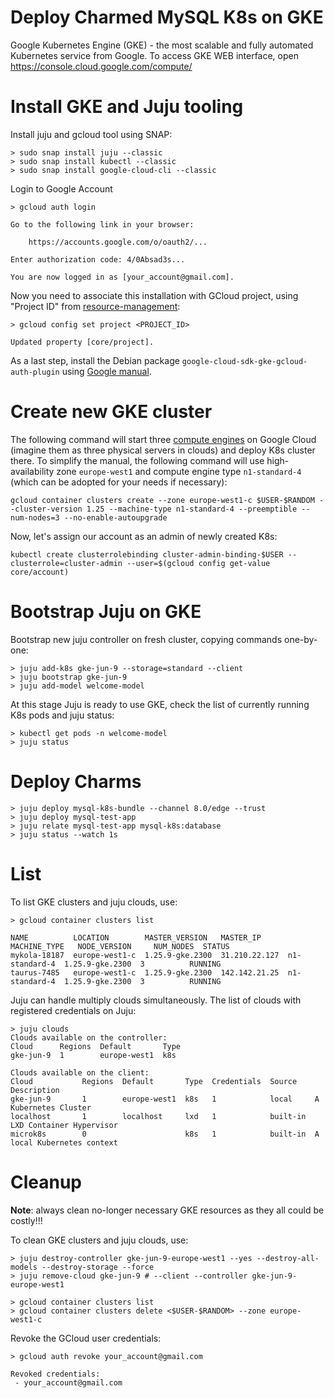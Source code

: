 # Deploy Charmed MySQL K8s on GKE

Google Kubernetes Engine (GKE) - the most scalable and fully automated Kubernetes service from Google. To access GKE WEB interface, open https://console.cloud.google.com/compute/

# Install GKE and Juju tooling
Install juju and gcloud tool using SNAP:
```shell
> sudo snap install juju --classic
> sudo snap install kubectl --classic
> sudo snap install google-cloud-cli --classic
```
Login to Google Account
```shell
> gcloud auth login

Go to the following link in your browser:

    https://accounts.google.com/o/oauth2/...

Enter authorization code: 4/0Absad3s...

You are now logged in as [your_account@gmail.com].
```

Now you need to associate this installation with GCloud project, using "Project ID" from [resource-management](https://console.cloud.google.com/cloud-resource-manager):
```shell
> gcloud config set project <PROJECT_ID>

Updated property [core/project].
```

As a last step, install the Debian package `google-cloud-sdk-gke-gcloud-auth-plugin` using [Google manual](https://cloud.google.com/sdk/docs/install#deb).

# Create new GKE cluster
The following command will start three [compute engines](https://cloud.google.com/compute/) on Google Cloud (imagine them as three physical servers in clouds) and deploy K8s cluster there.  To simplify the manual, the following command will use high-availability zone `europe-west1` and compute engine type `n1-standard-4` (which can be adopted for your needs if necessary):
```shell
gcloud container clusters create --zone europe-west1-c $USER-$RANDOM --cluster-version 1.25 --machine-type n1-standard-4 --preemptible --num-nodes=3 --no-enable-autoupgrade
```

Now, let's assign our account as an admin of newly created K8s:
```shell
kubectl create clusterrolebinding cluster-admin-binding-$USER --clusterrole=cluster-admin --user=$(gcloud config get-value core/account)
```

# Bootstrap Juju on GKE
Bootstrap new juju controller on fresh cluster, copying commands one-by-one:
```shell
> juju add-k8s gke-jun-9 --storage=standard --client
> juju bootstrap gke-jun-9
> juju add-model welcome-model
```
At this stage Juju is ready to use GKE, check the list of currently running K8s pods and juju status:
```shell
> kubectl get pods -n welcome-model
> juju status
```

# Deploy Charms
```shell
> juju deploy mysql-k8s-bundle --channel 8.0/edge --trust
> juju deploy mysql-test-app
> juju relate mysql-test-app mysql-k8s:database
> juju status --watch 1s
```

# List
To list GKE clusters and juju clouds, use:
```shell
> gcloud container clusters list

NAME          LOCATION        MASTER_VERSION   MASTER_IP      MACHINE_TYPE   NODE_VERSION     NUM_NODES  STATUS
mykola-18187  europe-west1-c  1.25.9-gke.2300  31.210.22.127  n1-standard-4  1.25.9-gke.2300  3          RUNNING
taurus-7485   europe-west1-c  1.25.9-gke.2300  142.142.21.25  n1-standard-4  1.25.9-gke.2300  3          RUNNING
```
Juju can handle multiply clouds simultaneously. The list of clouds with registered credentials on Juju:
```shell
> juju clouds
Clouds available on the controller:
Cloud      Regions  Default       Type
gke-jun-9  1        europe-west1  k8s  

Clouds available on the client:
Cloud           Regions  Default       Type  Credentials  Source    Description
gke-jun-9       1        europe-west1  k8s   1            local     A Kubernetes Cluster
localhost       1        localhost     lxd   1            built-in  LXD Container Hypervisor
microk8s        0                      k8s   1            built-in  A local Kubernetes context
```

# Cleanup
**Note**: always clean no-longer necessary GKE resources as they all could be costly!!!

To clean GKE clusters and juju clouds, use:
```shell
> juju destroy-controller gke-jun-9-europe-west1 --yes --destroy-all-models --destroy-storage --force
> juju remove-cloud gke-jun-9 # --client --controller gke-jun-9-europe-west1

> gcloud container clusters list
> gcloud container clusters delete <$USER-$RANDOM> --zone europe-west1-c
```
Revoke the GCloud user credentials:
```shell
> gcloud auth revoke your_account@gmail.com

Revoked credentials:
 - your_account@gmail.com
```